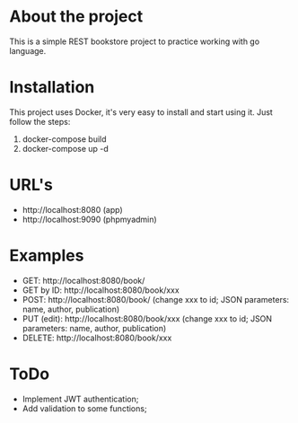# About the project
This is a simple REST bookstore project to practice working with go language.

# Installation
This project uses Docker, it's very easy to install and start using it. Just follow the steps:

1. docker-compose build
2. docker-compose up -d

# URL's
- http://localhost:8080 (app)
- http://localhost:9090 (phpmyadmin)

# Examples
- GET: http://localhost:8080/book/
- GET by ID: http://localhost:8080/book/xxx
- POST: http://localhost:8080/book/ (change xxx to id; JSON parameters: name, author, publication)
- PUT (edit): http://localhost:8080/book/xxx (change xxx to id; JSON parameters: name, author, publication)
- DELETE: http://localhost:8080/book/xxx

# ToDo
- Implement JWT authentication;
- Add validation to some functions;